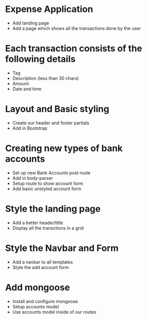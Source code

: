 # Expense Application

* Add landing page
* Add a page which shows all the transactions done by the user


# Each transaction consists of the following details

* Tag
* Description (less than 30 chars)
* Amount 
* Date and time

# Layout and Basic styling

* Create our header and footer partials
* Add in Bootstrap

# Creating new types of bank accounts

* Set up new Bank Accounts post route
* Add in body-parser
* Setup route to show account form
* Add basic unstyled account form

# Style the landing page
* Add a better header/title
* Display all the transctions in a grid

# Style the Navbar and Form
* Add a navbar to all templates
* Style the add account form

# Add mongoose
* Install and configure mongoose
* Setup accounts model
* Use accounts model inside of our routes
